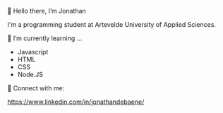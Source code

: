  👋 Hello there, I’m Jonathan

I'm a programming student at Artevelde University of Applied Sciences.

🌱 I’m currently learning ...

- Javascript
- HTML
- CSS
- Node.JS 

🤝 Connect with me:

https://www.linkedin.com/in/jonathandebaene/
